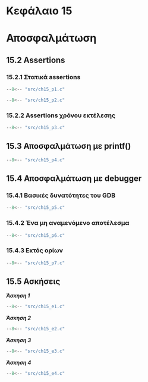 # Κεφάλαιο 15

<h1>Αποσφαλμάτωση</h1>

## 15.2 Assertions

### 15.2.1 Στατικά assertions

```{.c title="ch15_p1.c" linenums="1"}
--8<-- "src/ch15_p1.c"
```

```{.c title="ch15_p2.c" linenums="1"}
--8<-- "src/ch15_p2.c"
```

### 15.2.2 Assertions χρόνου εκτέλεσης 

```{.c title="ch15_p3.c" linenums="1"}
--8<-- "src/ch15_p3.c"
```

## 15.3 Αποσφαλμάτωση με printf()

```{.c title="ch15_p4.c" linenums="1"}
--8<-- "src/ch15_p4.c"
```

## 15.4 Αποσφαλμάτωση με debugger

### 15.4.1 Βασικές δυνατότητες του GDB

```{.c title="ch15_p5.c" linenums="1"}
--8<-- "src/ch15_p5.c"
```

### 15.4.2 Ένα μη αναμενόμενο αποτέλεσμα

```{.c title="ch15_p6.c" linenums="1"}
--8<-- "src/ch15_p6.c"
```

### 15.4.3 Εκτός ορίων

```{.c title="ch15_p7.c" linenums="1"}
--8<-- "src/ch15_p7.c"
```

## 15.5 Ασκήσεις

***Άσκηση 1***

```{.c title="ch15_e1.c" linenums="1"}
--8<-- "src/ch15_e1.c"
```


***Άσκηση 2***

```{.c title="ch15_e2.c" linenums="1"}
--8<-- "src/ch15_e2.c"
```

***Άσκηση 3***

```{.c title="ch15_e3.c" linenums="1"}
--8<-- "src/ch15_e3.c"
```

***Άσκηση 4***

```{.c title="ch15_e4.c" linenums="1"}
--8<-- "src/ch15_e4.c"
```
